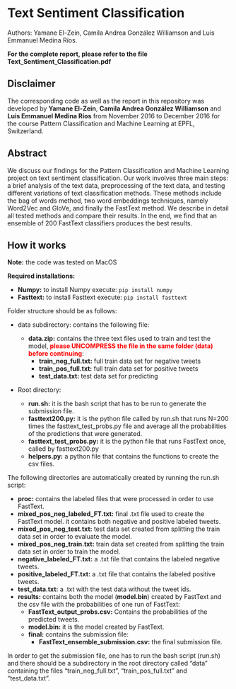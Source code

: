 # Text Sentiment Classification
Authors: Yamane El-Zein, Camila Andrea González Williamson and Luis Emmanuel Medina Ríos.

**For the complete report, please refer to the file Text_Sentiment_Classification.pdf**

## Disclaimer

The corresponding code as well as the report in this repository was developed by **Yamane El-Zein**, **Camila Andrea González Williamson** and **Luis Emmanuel Medina Ríos** from November 2016 to December 2016 for the course Pattern Classification and Machine Learning at EPFL, Switzerland.

## Abstract

We discuss our findings for the Pattern Classification and Machine Learning project on text sentiment classification. Our work involves three main steps: a brief analysis of the text data, preprocessing of the text data, and testing different variations of text classification methods. These methods include the bag of words method, two word embeddings techniques, namely Word2Vec and GloVe, and finally the FastText method. We describe in detail all tested methods and compare their results. In the end, we find that an ensemble of 200 FastText classifiers produces the best results.


## How it works
**Note:** the code was tested on MacOS 

**Required installations:**
* **Numpy:** to install Numpy execute: `pip install numpy`
* **Fasttext:** to install Fasttext execute: `pip install fasttext`

Folder structure should be as follows: 
* data subdirectory: contains the following file:
	* **data.zip:** contains the three text files used to train and test the model, <span style="color:red">**please UNCOMPRESS the file in the same folder (data) before continuing**</span>: 
		* **train_neg_full.txt:** full train data set for negative tweets
		* **train_pos_full.txt:** full train data set for positive tweets
		* **test_data.txt:** test data set for predicting
	
* Root directory:
	* **run.sh:** it is the bash script that has to be run to generate the submission file.
	* **fasttext200.py:** it is the python file called by run.sh that runs N=200 times the fasttext_test_probs.py file and average all the probabilities of the predictions that were generated.
	* **fasttext_test_probs.py:** it is the python file that runs FastText once, called by fasttext200.py
	* **helpers.py:** a python file that contains the functions to create the csv files.

The following directories are automatically created by running the run.sh script:
* **proc:** contains the labeled files that were processed in order to use FastText.
* **mixed_pos_neg_labeled_FT.txt:** final .txt file used to create the FastText model. it contains both negative and positive labeled tweets.
* **mixed_pos_neg_test.txt:** test data set created from splitting the train data set in order to evaluate the model.
* **mixed_pos_neg_train.txt:** train data set created from splitting the train data set in order to train the model.
* **negative_labeled_FT.txt:** a .txt file that contains the labeled negative tweets.
* **positive_labeled_FT.txt:** a .txt file that contains the labeled positive tweets.
* **test_data.txt:** a .txt with the test data without the tweet ids.
* **results:** contains both the model (**model.bin**) created by FastText and the csv file with the probabilities of one run of FastText:
	* **FastText_output_probs.csv:** Contains the probabilities of the predicted tweets.
	* **model.bin:** it is the model created by FastText.
	* **final:** contains the submission file:
		* **FastText_ensemble_submission.csv:** the final submission file.

In order to get the submission file, one has to run the bash script (run.sh) and there should be a subdirectory in the root directory called “data” containing the files “train_neg_full.txt”, “train_pos_full.txt” and “test_data.txt”.

